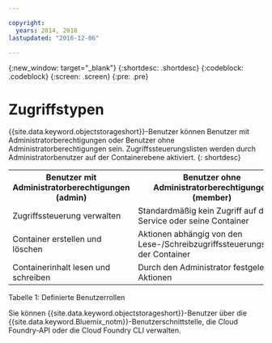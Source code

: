 ```yaml
---

copyright:
  years: 2014, 2016
lastupdated: "2016-12-06"

---
```

{:new_window: target="_blank"}
{:shortdesc: .shortdesc}
{:codeblock: .codeblock}
{:screen: .screen}
{:pre: .pre}


# Zugriffstypen

{{site.data.keyword.objectstorageshort}}-Benutzer können Benutzer mit Administratorberechtigungen oder Benutzer ohne Administratorberechtigungen sein. Zugriffssteuerungslisten werden durch Administratorbenutzer auf der Containerebene aktiviert.
{: shortdesc}

<table>
  <tr>
    <th> Benutzer mit Administratorberechtigungen (admin) </th>
    <th> Benutzer ohne Administratorberechtigungen (member) </th>
  </tr>
  <tr>
    <td> Zugriffssteuerung verwalten </td>
    <td> Standardmäßig kein Zugriff auf den Service oder seine Container </td>
  </tr>
  <tr>
    <td> Container erstellen und löschen </td>
    <td> Aktionen abhängig von den Lese-/Schreibzugriffssteuerungslisten der Container </td>
  </tr>
  <tr>
    <td> Containerinhalt lesen und schreiben </td>
    <td> Durch den Administrator festgelegte Aktionen </td>
  </tr>
</table>

Tabelle 1: Definierte Benutzerrollen

Sie können {{site.data.keyword.objectstorageshort}}-Benutzer über die {{site.data.keyword.Bluemix_notm}}-Benutzerschnittstelle, die Cloud Foundry-API oder die Cloud Foundry CLI verwalten.
